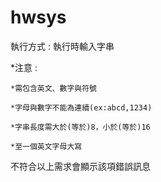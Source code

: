 # hwsys

執行方式 : 執行時輸入字串


*注意 : 

	*需包含英文、數字與符號

	*字母與數字不能為連續(ex:abcd,1234)

	*字串長度需大於(等於)8，小於(等於)16

	*至一個英文字母大寫

不符合以上需求會顯示該項錯誤訊息